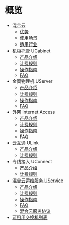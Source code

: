 # 概览

* 混合云
    * [优势](compute/uhybrid/qimingintro/goodness)
    * [使用场景](compute/uhybrid/qimingintro/case)
    * [适用行业](compute/uhybrid/qimingintro/industry)
* 机柜托管 UCabinet
    * [产品介绍](compute/uhybrid/ucabinet/info)
    * [计费规则](compute/uhybrid/ucabinet/price)
    * [操作指南](compute/uhybrid/ucabinet/operate)
    * [FAQ](compute/uhybrid/ucabinet/faq)
* 金翼物理机 UServer
    * [产品介绍](compute/uhybrid/userver/info)
    * [计费规则](compute/uhybrid/userver/price)
    * [操作指南](compute/uhybrid/userver/operate)
    * [FAQ](compute/uhybrid/userver/faq)
* 外网 Internet Access
    * [产品介绍](compute/uhybrid/uia/info)
    * [计费规则](compute/uhybrid/uia/price)
    * [操作指南](compute/uhybrid/uia/operate)
    * [FAQ](compute/uhybrid/uia/faq)
* 云互通 ULink
    * [产品介绍](compute/uhybrid/ulink/info)
    * [计费规则](compute/uhybrid/ulink/price)
* 专线接入 UConnect
    * [产品介绍](compute/uhybrid/uconnect/info)
    * [计费规则](compute/uhybrid/uconnect/price)
* [混合云运维服务 UService](compute/uhybrid/uservice/uservice.md)
    * [产品介绍](compute/uhybrid/uservice/info)
    * [计费规则](compute/uhybrid/uservice/price)
    * [操作指南](compute/uhybrid/uservice/operate)
    * [FAQ](compute/uhybrid/uservice/faq)
    * [混合云服务协议](compute/uhybrid/uservice/agreement)
* [可租用交换机列表](compute/uhybrid/switch_list)      

